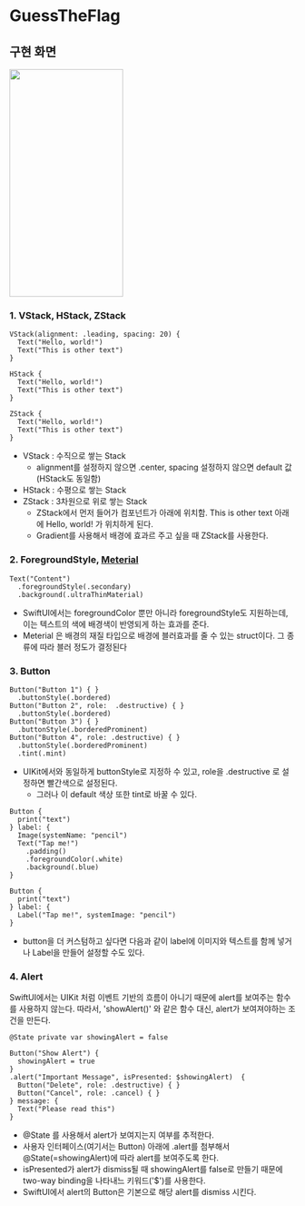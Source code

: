 # GuessTheFlag

## 구현 화면
<img src = "https://user-images.githubusercontent.com/77603632/221774568-376097b9-bf9d-4cd1-b4eb-e19a191f11df.png" width="200" height="400"> 

### 1. VStack, HStack, ZStack

```
VStack(alignment: .leading, spacing: 20) {
  Text("Hello, world!")
  Text("This is other text")
}

HStack {
  Text("Hello, world!")
  Text("This is other text")
}

ZStack {
  Text("Hello, world!")
  Text("This is other text")
}
```
+ VStack : 수직으로 쌓는 Stack
  + alignment를 설정하지 않으면 .center, spacing 설정하지 않으면 default 값 (HStack도 동일함)
+ HStack : 수평으로 쌓는 Stack
+ ZStack : 3차원으로 위로 쌓는 Stack
  + ZStack에서 먼저 들어가 컴포넌트가 아래에 위치함. This is other text 아래에 Hello, world! 가 위치하게 된다.
  + Gradient를 사용해서 배경에 효과르 주고 싶을 때 ZStack를 사용한다.


### 2. ForegroundStyle, [Meterial](https://developer.apple.com/documentation/swiftui/material)
```
Text("Content")
  .foregroundStyle(.secondary)
  .background(.ultraThinMaterial)
```
+ SwiftUI에서는 foregroundColor 뿐만 아니라 foregroundStyle도 지원하는데, 이는 텍스트의 색에 배경색이 반영되게 하는 효과를 준다.
+ Meterial 은 배경의 재질 타입으로 배경에 블러효과를 줄 수 있는 struct이다. 그 종류에 따라 블러 정도가 결정된다

### 3. Button
```
Button("Button 1") { }
  .buttonStyle(.bordered)
Button("Button 2", role:  .destructive) { }
  .buttonStyle(.bordered)
Button("Button 3") { }
  .buttonStyle(.borderedProminent)
Button("Button 4", role: .destructive) { }
  .buttonStyle(.borderedProminent)
  .tint(.mint)
```
+ UIKit에서와 동일하게 buttonStyle로 지정하 수 있고, role을 .destructive 로 설정하면 빨간색으로 설정된다.
  + 그러나 이 default 색상 또한 tint로 바꿀 수 있다.
```
Button {
  print("text")
} label: {
  Image(systemName: "pencil")
  Text("Tap me!")
    .padding()
    .foregroundColor(.white)
    .background(.blue)
}

Button {
  print("text")
} label: {
  Label("Tap me!", systemImage: "pencil")
}
```
+ button을 더 커스텀하고 싶다면 다음과 같이 label에 이미지와 텍스트를 함께 넣거나 Label을 만들어 설정할 수도 있다.

### 4. Alert 
SwiftUI에서는 UIKit 처럼 이벤트 기반의 흐름이 아니기 때문에 alert를 보여주는 함수를 사용하지 않는다. 따라서, 'showAlert()' 와 같은 함수 대신, alert가 보여져야하는 조건을 만든다.
```
@State private var showingAlert = false

Button("Show Alert") {
  showingAlert = true
}
.alert("Important Message", isPresented: $showingAlert)  {
  Button("Delete", role: .destructive) { }
  Button("Cancel", role: .cancel) { }
} message: {
  Text("Please read this")
}

```
+ @State 를 사용해서 alert가 보여지는지 여부를 추적한다.
+ 사용자 인터페이스(여기서는 Button) 아래에 .alert를 첨부해서 @State(=showingAlert)에 따라 alert를 보여주도록 한다.
+ isPresented가 alert가 dismiss될 때 showingAlert를 false로 만들기 때문에 two-way binding을 나타내느 키워드('$')를 사용한다. 
+ SwiftUI에서 alert의 Button은 기본으로 해당 alert를 dismiss 시킨다.
   
